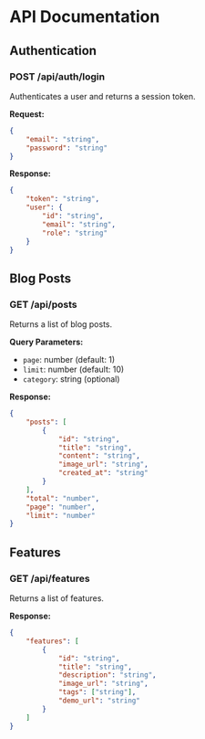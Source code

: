 # API Documentation

## Authentication

### POST /api/auth/login

Authenticates a user and returns a session token.

**Request:**

```json
{
	"email": "string",
	"password": "string"
}
```

**Response:**

```json
{
	"token": "string",
	"user": {
		"id": "string",
		"email": "string",
		"role": "string"
	}
}
```

## Blog Posts

### GET /api/posts

Returns a list of blog posts.

**Query Parameters:**

- `page`: number (default: 1)
- `limit`: number (default: 10)
- `category`: string (optional)

**Response:**

```json
{
	"posts": [
		{
			"id": "string",
			"title": "string",
			"content": "string",
			"image_url": "string",
			"created_at": "string"
		}
	],
	"total": "number",
	"page": "number",
	"limit": "number"
}
```

## Features

### GET /api/features

Returns a list of features.

**Response:**

```json
{
	"features": [
		{
			"id": "string",
			"title": "string",
			"description": "string",
			"image_url": "string",
			"tags": ["string"],
			"demo_url": "string"
		}
	]
}
```
